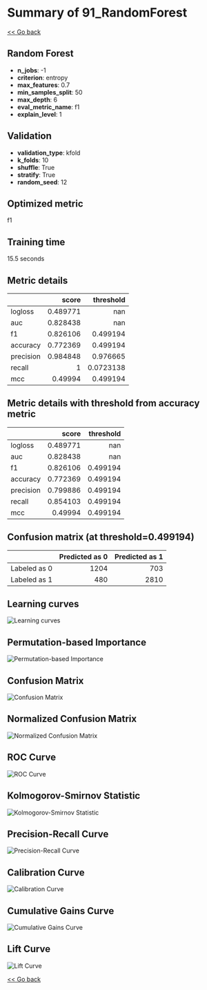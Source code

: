 # Summary of 91_RandomForest

[<< Go back](../README.md)


## Random Forest
- **n_jobs**: -1
- **criterion**: entropy
- **max_features**: 0.7
- **min_samples_split**: 50
- **max_depth**: 6
- **eval_metric_name**: f1
- **explain_level**: 1

## Validation
 - **validation_type**: kfold
 - **k_folds**: 10
 - **shuffle**: True
 - **stratify**: True
 - **random_seed**: 12

## Optimized metric
f1

## Training time

15.5 seconds

## Metric details
|           |    score |   threshold |
|:----------|---------:|------------:|
| logloss   | 0.489771 | nan         |
| auc       | 0.828438 | nan         |
| f1        | 0.826106 |   0.499194  |
| accuracy  | 0.772369 |   0.499194  |
| precision | 0.984848 |   0.976665  |
| recall    | 1        |   0.0723138 |
| mcc       | 0.49994  |   0.499194  |


## Metric details with threshold from accuracy metric
|           |    score |   threshold |
|:----------|---------:|------------:|
| logloss   | 0.489771 |  nan        |
| auc       | 0.828438 |  nan        |
| f1        | 0.826106 |    0.499194 |
| accuracy  | 0.772369 |    0.499194 |
| precision | 0.799886 |    0.499194 |
| recall    | 0.854103 |    0.499194 |
| mcc       | 0.49994  |    0.499194 |


## Confusion matrix (at threshold=0.499194)
|              |   Predicted as 0 |   Predicted as 1 |
|:-------------|-----------------:|-----------------:|
| Labeled as 0 |             1204 |              703 |
| Labeled as 1 |              480 |             2810 |

## Learning curves
![Learning curves](learning_curves.png)

## Permutation-based Importance
![Permutation-based Importance](permutation_importance.png)
## Confusion Matrix

![Confusion Matrix](confusion_matrix.png)


## Normalized Confusion Matrix

![Normalized Confusion Matrix](confusion_matrix_normalized.png)


## ROC Curve

![ROC Curve](roc_curve.png)


## Kolmogorov-Smirnov Statistic

![Kolmogorov-Smirnov Statistic](ks_statistic.png)


## Precision-Recall Curve

![Precision-Recall Curve](precision_recall_curve.png)


## Calibration Curve

![Calibration Curve](calibration_curve_curve.png)


## Cumulative Gains Curve

![Cumulative Gains Curve](cumulative_gains_curve.png)


## Lift Curve

![Lift Curve](lift_curve.png)



[<< Go back](../README.md)
